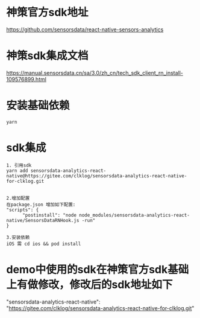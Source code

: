 # 神策官方sdk地址

<https://github.com/sensorsdata/react-native-sensors-analytics>

# 神策sdk集成文档

<https://manual.sensorsdata.cn/sa/3.0/zh_cn/tech_sdk_client_rn_install-109576899.html>

# 安装基础依赖

```
yarn
```

# sdk集成

```
1. 引用sdk
yarn add sensorsdata-analytics-react-native@https://gitee.com/clklog/sensorsdata-analytics-react-native-for-clklog.git


2.增加配置
在package.json 增加如下配置:
"scripts": {
      "postinstall": "node node_modules/sensorsdata-analytics-react-native/SensorsDataRNHook.js -run"
}

3.安装依赖
iOS 需 cd ios && pod install 
```

# demo中使用的sdk在神策官方sdk基础上有做修改，修改后的sdk地址如下

"sensorsdata-analytics-react-native": "<https://gitee.com/clklog/sensorsdata-analytics-react-native-for-clklog.git>"

